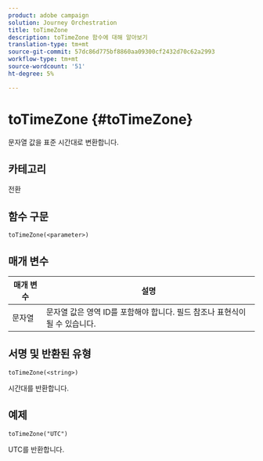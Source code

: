 ```yaml
---
product: adobe campaign
solution: Journey Orchestration
title: toTimeZone
description: toTimeZone 함수에 대해 알아보기
translation-type: tm+mt
source-git-commit: 57dc86d775bf8860aa09300cf2432d70c62a2993
workflow-type: tm+mt
source-wordcount: '51'
ht-degree: 5%

---
```



# toTimeZone {#toTimeZone}

문자열 값을 표준 시간대로 변환합니다.

## 카테고리

전환

## 함수 구문

`toTimeZone(<parameter>)`

## 매개 변수

| 매개 변수 | 설명 |
|--- |--- |
| 문자열 | 문자열 값은 영역 ID를 포함해야 합니다. 필드 참조나 표현식이 될 수 있습니다. |

## 서명 및 반환된 유형

`toTimeZone(<string>)`

시간대를 반환합니다.

## 예제

`toTimeZone("UTC")`

UTC를 반환합니다.
